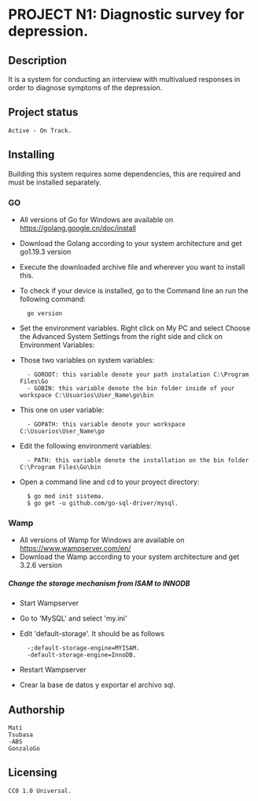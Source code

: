 # PROJECT N1: Diagnostic survey for depression.

## Description 
It is a system for conducting an interview with multivalued responses in order to diagnose symptoms of the depression.


## Project status 
	Active - On Track.


## Installing

Building this system requires some dependencies, this are required and must be installed separately.

### GO
- All versions of Go for Windows are available on https://golang.google.cn/doc/install
- Download the Golang according to your system architecture and get go1.19.3 version 
- Execute the downloaded archive file and wherever you want to install this.
- To check if your device is installed, go to the Command line an run the following command:

		go version	
	
- Set the environment variables. Right click on My PC and select Choose the Advanced System Settings
from the right side and click on Environment Variables:

- Those two variables on system variables: 

		- GOROOT: this variable denote your path instalation C:\Program Files\Go 	
		- GOBIN: this variable denote the bin folder inside of your workspace C:\Usuarios\User_Name\go\bin
	
- This one on user variable:

		- GOPATH: this variable denote your workspace C:\Usuarios\User_Name\go 
	
- Edit the following environment variables: 

		- PATH: this variable denote the installation on the bin folder C:\Program Files\Go\bin

- Open a command line and cd to your proyect directory:

		$ go mod init sistema.
		$ go get -u github.com/go-sql-driver/mysql.
	
	
	
### Wamp
 - All versions of Wamp for Windows are available on https://www.wampserver.com/en/
 - Download the Wamp according to your system architecture and get 3.2.6 version 
	

##### Change the storage mechanism from ISAM to INNODB
- Start Wampserver
- Go to 'MySQL' and select 'my.ini'
- Edit 'default-storage'. It should be as follows	

		-;default-storage-engine=MYISAM.
		-default-storage-engine=InnoDB.
		
- Restart Wampserver
- Crear la base de datos y exportar el archivo sql.
	

## Authorship
	Mati
	Tsubasa
	-ABS
	GonzaloGo

## Licensing
	CC0 1.0 Universal.
